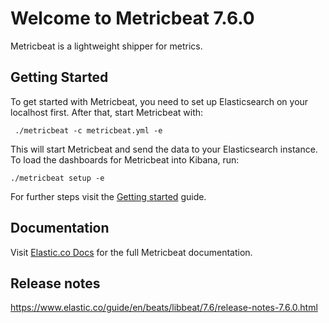 # Welcome to Metricbeat 7.6.0

Metricbeat is a lightweight shipper for metrics.

## Getting Started

To get started with Metricbeat, you need to set up Elasticsearch on
your localhost first. After that, start Metricbeat with:

     ./metricbeat -c metricbeat.yml -e

This will start Metricbeat and send the data to your Elasticsearch
instance. To load the dashboards for Metricbeat into Kibana, run:

    ./metricbeat setup -e

For further steps visit the
[Getting started](https://www.elastic.co/guide/en/beats/metricbeat/7.6/metricbeat-getting-started.html) guide.

## Documentation

Visit [Elastic.co Docs](https://www.elastic.co/guide/en/beats/metricbeat/7.6/index.html)
for the full Metricbeat documentation.

## Release notes

https://www.elastic.co/guide/en/beats/libbeat/7.6/release-notes-7.6.0.html
